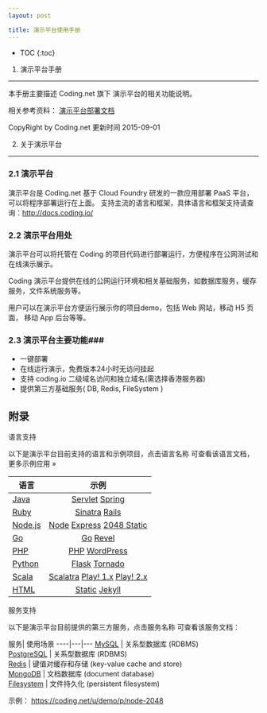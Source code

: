 ```yaml
---
layout: post

title: 演示平台使用手册
---
```


* TOC
{:toc}

1. 演示平台手册 
-----

本手册主要描述 Coding.net 旗下 演示平台的相关功能说明。

相关参考资料： 
[演示平台部署文档](http://docs.coding.io)

CopyRight by Coding.net  更新时间 2015-09-01


2. 关于演示平台
--------

### 2.1 演示平台 ###

演示平台是 Coding.net 基于 Cloud Foundry 研发的一款应用部署 PaaS 平台，可以将程序部署运行在上面。
支持主流的语言和框架，具体语言和框架支持请查询：http://docs.coding.io/




### 2.2 演示平台用处 ###

演示平台可以将托管在 Coding 的项目代码进行部署运行，方便程序在公网测试和在线演示展示。

Coding 演示平台提供在线的公网运行环境和相关基础服务，如数据库服务，缓存服务，文件系统服务等。

用户可以在演示平台方便运行展示你的项目demo，包括 Web 网站，移动 H5 页面， 移动 App 后台等等。


### 2.3 演示平台主要功能###

 - 一键部署
 - 在线运行演示，免费版本24小时无访问挂起
 - 支持 coding.io 二级域名访问和独立域名(需选择香港服务器)
 - 提供第三方基础服务( DB, Redis, FileSystem )
 

附录
---

语言支持

以下是演示平台目前支持的语言和示例项目，点击语言名称 可查看该语言文档，更多示例应用 »

语言|	示例
---| :----: 
[Java](http://docs.coding.io/languages/java/)	 | [Servlet](https://coding.net/u/demo/p/java-hello) [Spring](https://coding.net/u/demo/p/spring-hello)
[Ruby](http://docs.coding.io/languages/ruby/) | [Sinatra](https://coding.net/u/demo/p/ruby-hello) [Rails](https://coding.net/u/demo/p/rails-hello)
[Node.js](http://docs.coding.io/languages/nodejs/) | [Node](https://coding.net/u/demo/p/node-hello) [Express](https://coding.net/u/demo/p/express-hello) [2048 Static](https://coding.net/u/demo/p/node-2048)
[Go](http://docs.coding.io/languages/go/) |	[Go](https://coding.net/u/demo/p/go-hello) [Revel](https://coding.net/u/demo/p/revel-chat) 
[PHP](http://docs.coding.io/languages/php/) |	[PHP](https://coding.net/u/demo/p/php-hello) [WordPress](https://coding.net/u/demo/p/php-wordpress)
[Python](http://docs.coding.io/languages/python/) | [Flask](https://coding.net/u/demo/p/python-hello) [Tornado](https://coding.net/u/demo/p/python-tornado)
[Scala](http://docs.coding.io/languages/scala/) | [Scalatra](https://coding.net/u/demo/p/scala-hello) [Play! 1.x](https://coding.net/u/demo/p/play-hello) [Play! 2.x](https://coding.net/u/demo/p/play2-hello)
[HTML](http://docs.coding.io/languages/html/) | [Static](https://coding.net/u/demo/p/static-site) [Jekyll](https://coding.net/u/bluishoul/p/static-web)

服务支持

以下是演示平台目前提供的第三方服务，点击服务名称 可查看该服务文档：

服务|	使用场景
----|---|---
[MySQL](http://docs.coding.io/services/mysql/) |	关系型数据库 (RDBMS)  
[PostgreSQL](http://docs.coding.io/services/postgresql/)	| 关系型数据库 (RDBMS)   
[Redis](http://docs.coding.io/services/redis/) | 键值对缓存和存储 (key-value cache and store)  
[MongoDB](http://docs.coding.io/services/mongodb/) | 文档数据库 (document database)  
[Filesystem](http://docs.coding.io/services/filesystem/) | 文件持久化 (persistent filesystem)  

示例： https://coding.net/u/demo/p/node-2048